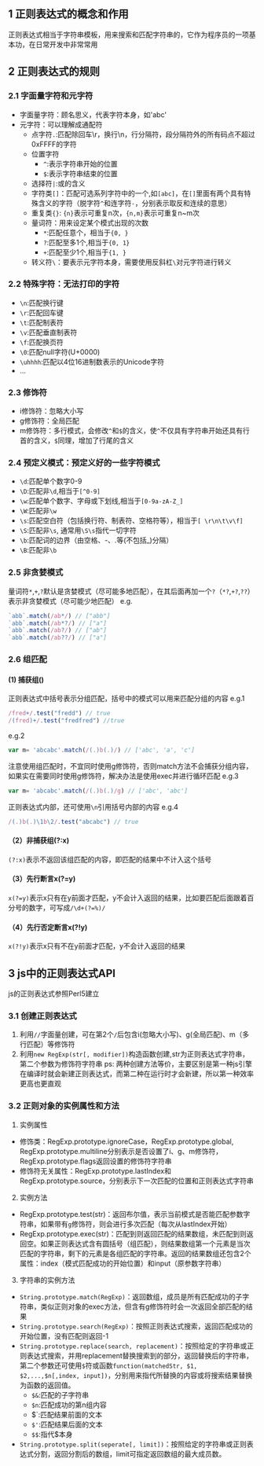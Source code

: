 ## 1 正则表达式的概念和作用
正则表达式相当于字符串模板，用来搜索和匹配字符串的，它作为程序员的一项基本功，在日常开发中非常常用
## 2 正则表达式的规则
### 2.1 字面量字符和元字符
- 字面量字符：顾名思义，代表字符本身，如'abc'
- 元字符：可以理解成通配符
  - 点字符`.`:匹配除回车\r，换行\n，行分隔符，段分隔符外的所有码点不超过0xFFFF的字符
  - 位置字符
    - `^`:表示字符串开始的位置
    - `$`:表示字符串结束的位置
  - 选择符`|`:或的含义
  - 字符类`[]`：匹配可选系列字符中的一个,如`[abc]`，在`[]`里面有两个具有特殊含义的字符（脱字符`^`和连字符`-`，分别表示取反和连续的意思）
  - 重复类`{}`: `{n}`表示可重复n次，`{n,m}`表示可重复n~m次
  - 量词符：用来设定某个模式出现的次数
    - `*`:匹配任意个，相当于`{0, }`
    - `?`:匹配至多1个,相当于`{0, 1}`
    - `+`:匹配至少1个,相当于`{1, }`
  - 转义符`\`：要表示元字符本身，需要使用反斜杠`\`对元字符进行转义
### 2.2 特殊字符：无法打印的字符
  - `\n`:匹配换行键
  - `\r`:匹配回车键
  - `\t`:匹配制表符
  - `\v`:匹配垂直制表符
  - `\f`:匹配换页符
  - `\0`:匹配null字符(U+0000)
  - `\uhhhh`:匹配以4位16进制数表示的Unicode字符
  - ...
### 2.3 修饰符
  - i修饰符：忽略大小写
  - g修饰符：全局匹配
  - m修饰符：多行模式，会修改`^`和`$`的含义，使`^`不仅具有字符串开始还具有行首的含义，`$`同理，增加了行尾的含义
### 2.4 预定义模式：预定义好的一些字符模式
  - `\d`:匹配单个数字0-9
  - `\D`:匹配非`\d`,相当于`[^0-9]`
  - `\w`:匹配单个数字、字母或下划线,相当于`[0-9a-zA-Z_]`
  - `\W`:匹配非`\w`
  - `\s`:匹配空白符（包括换行符、制表符、空格符等），相当于`[ \r\n\t\v\f]`
  - `\S`:匹配非`\s`, 通常用`\S\s`指代一切字符
  - `\b`:匹配词的边界（由空格、-、.等(不包括_)分隔）
  - `\B`:匹配非`\b`
### 2.5 非贪婪模式
  量词符`*`,`+`,`?`默认是贪婪模式（尽可能多地匹配），在其后面再加一个`?`（`*?`,`+?`,`??`）表示非贪婪模式（尽可能少地匹配）
e.g.
```js
`abb`.match(/ab*/) // ["abb"]
`abb`.match(/ab*?/) // ["a"]
`abb`.match(/ab?/) // ["ab"]
`abb`.match(/ab??/) // ["a"]
```
### 2.6 组匹配
#### (1) 捕获组()
正则表达式中括号表示分组匹配，括号中的模式可以用来匹配分组的内容
e.g.1
```js
/fred+/.test("fredd") // true
/(fred)+/.test("fredfred") //true
```
e.g.2
```js
var m= 'abcabc'.match(/(.)b(.)/) // ['abc', 'a', 'c']
```

注意使用组匹配时，不宜同时使用g修饰符，否则match方法不会捕获分组内容，如果实在需要同时使用g修饰符，解决办法是使用exec并进行循环匹配
e.g.3
```js
var m= 'abcabc'.match(/(.)b(.)/g) // ['abc', 'abc']
```
正则表达式内部，还可使用`\n`引用括号内部的内容
e.g.4
```js
/(.)b(.)\1b\2/.test("abcabc") // true
```
#### （2）非捕获组(?:x)
`(?:x)`表示不返回该组匹配的内容，即匹配的结果中不计入这个括号
#### （3）先行断言x(?=y)
`x(?=y)`表示x只有在y前面才匹配，y不会计入返回的结果，比如要匹配后面跟着百分号的数字，可写成`/\d+(?=%)/`
#### （4）先行否定断言x(?!y)
`x(?!y)`表示x只有不在y前面才匹配，y不会计入返回的结果
## 3 js中的正则表达式API
js的正则表达式参照Perl5建立
### 3.1 创建正则表达式
1. 利用`//`字面量创建，可在第2个`/`后包含i(忽略大小写)、g(全局匹配)、m（多行匹配）等修饰符
2. 利用`new RegExp(str[, modifier])`构造函数创建,str为正则表达式字符串，第二个参数为修饰符字符串
ps: 两种创建方法等价，主要区别是第一种js引擎在编译时就会新建正则表达式，而第二种在运行时才会新建，所以第一种效率更高也更直观
### 3.2 正则对象的实例属性和方法
1. 实例属性
  - 修饰类：RegExp.prototype.ignoreCase，RegExp.prototype.global, RegExp.prototype.multiline分别表示是否设置了i、g、m修饰符，RegExp.prototype.flags返回设置的修饰符字符串
  - 修饰符无关属性：RegExp.prototype.lastIndex和RegExp.prototype.source，分别表示下一次匹配的位置和正则表达式字符串
2. 实例方法
  - RegExp.prototype.test(str)：返回布尔值，表示当前模式是否能匹配参数字符串，如果带有`g`修饰符，则会进行多次匹配（每次从lastIndex开始）
  - RegExp.prototype.exec(str)：匹配到则返回匹配的结果数组，未匹配到则返回空。如果正则表达式含有圆括号（组匹配），则结果数组第一个元素是当次匹配的字符串，剩下的元素是各组匹配的字符串。返回的结果数组还包含2个属性：index（模式匹配成功的开始位置）和input（原参数字符串）
3. 字符串的实例方法
  - `String.prototype.match(RegExp)`：返回数组，成员是所有匹配成功的子字符串，类似正则对象的exec方法，但含有g修饰符时会一次返回全部匹配的结果
  - `String.prototype.search(RegExp)`：按照正则表达式搜索，返回匹配成功的开始位置，没有匹配则返回-1
  - `String.prototype.replace(search, replacement)`：按照给定的字符串或正则表达式搜索，并用replacement替换搜索到的部分，返回替换后的字符串，第二个参数还可使用`$`符或函数`function(matchedStr, $1, $2,...,$n[,index, input])`，分别用来指代所替换的内容或将搜索结果替换为函数的返回值。
    - `$&`:匹配的子字符串
    - `$n`:匹配成功的第n组内容
    - $`:匹配结果前面的文本
    - `$'`:匹配结果后面的文本
    - `$$`:指代$本身
  - `String.prototype.split(seperate[, limit])`：按照给定的字符串或正则表达式分割，返回分割后的数组，limit可指定返回数组的最大成员数。
